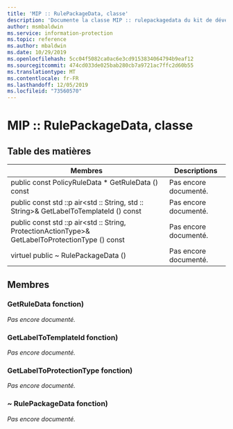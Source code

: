 ```yaml
---
title: 'MIP :: RulePackageData, classe'
description: 'Documente la classe MIP :: rulepackagedata du kit de développement logiciel (SDK) Microsoft Information Protection (MIP).'
author: msmbaldwin
ms.service: information-protection
ms.topic: reference
ms.author: mbaldwin
ms.date: 10/29/2019
ms.openlocfilehash: 5cc04f5082ca0ac6e3cd9153834064794b9eaf12
ms.sourcegitcommit: 474cd033de025bab280cb7a9721ac7ffc2d60b55
ms.translationtype: MT
ms.contentlocale: fr-FR
ms.lasthandoff: 12/05/2019
ms.locfileid: "73560570"
---
```

# <a name="class-miprulepackagedata"></a>MIP :: RulePackageData, classe 
  
## <a name="summary"></a>Table des matières
 Membres                        | Descriptions                                
--------------------------------|---------------------------------------------
public const PolicyRuleData * GetRuleData () const  | Pas encore documenté.
public const std ::p air\<std :: String, std :: String\>& GetLabelToTemplateId () const  | Pas encore documenté.
public const std ::p air\<std :: String, ProtectionActionType\>& GetLabelToProtectionType () const  | Pas encore documenté.
virtuel public ~ RulePackageData ()  | Pas encore documenté.
  
## <a name="members"></a>Membres
  
### <a name="getruledata-function"></a>GetRuleData fonction)
_Pas encore documenté._

  
### <a name="getlabeltotemplateid-function"></a>GetLabelToTemplateId fonction)
_Pas encore documenté._

  
### <a name="getlabeltoprotectiontype-function"></a>GetLabelToProtectionType fonction)
_Pas encore documenté._

  
### <a name="rulepackagedata-function"></a>~ RulePackageData fonction)
_Pas encore documenté._
